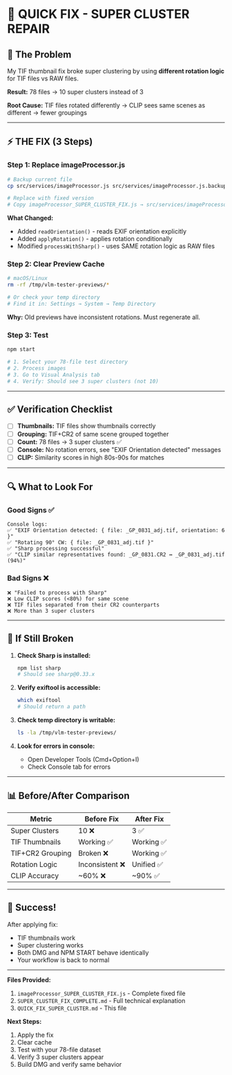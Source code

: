 # 🚀 QUICK FIX - SUPER CLUSTER REPAIR

## 🎯 The Problem
My TIF thumbnail fix broke super clustering by using **different rotation logic** for TIF files vs RAW files.

**Result:** 78 files → 10 super clusters instead of 3

**Root Cause:** TIF files rotated differently → CLIP sees same scenes as different → fewer groupings

---

## ⚡ THE FIX (3 Steps)

### Step 1: Replace imageProcessor.js

```bash
# Backup current file
cp src/services/imageProcessor.js src/services/imageProcessor.js.backup

# Replace with fixed version
# Copy imageProcessor_SUPER_CLUSTER_FIX.js → src/services/imageProcessor.js
```

**What Changed:**
- Added `readOrientation()` - reads EXIF orientation explicitly
- Added `applyRotation()` - applies rotation conditionally
- Modified `processWithSharp()` - uses SAME rotation logic as RAW files

### Step 2: Clear Preview Cache

```bash
# macOS/Linux
rm -rf /tmp/vlm-tester-previews/*

# Or check your temp directory
# Find it in: Settings → System → Temp Directory
```

**Why:** Old previews have inconsistent rotations. Must regenerate all.

### Step 3: Test

```bash
npm start

# 1. Select your 78-file test directory
# 2. Process images
# 3. Go to Visual Analysis tab
# 4. Verify: Should see 3 super clusters (not 10)
```

---

## ✅ Verification Checklist

- [ ] **Thumbnails:** TIF files show thumbnails correctly
- [ ] **Grouping:** TIF+CR2 of same scene grouped together
- [ ] **Count:** 78 files → 3 super clusters ✅
- [ ] **Console:** No rotation errors, see "EXIF Orientation detected" messages
- [ ] **CLIP:** Similarity scores in high 80s-90s for matches

---

## 🔍 What to Look For

### Good Signs ✅
```
Console logs:
✅ "EXIF Orientation detected: { file: _GP_0831_adj.tif, orientation: 6 }"
✅ "Rotating 90° CW: { file: _GP_0831_adj.tif }"
✅ "Sharp processing successful"
✅ "CLIP similar representatives found: _GP_0831.CR2 ↔ _GP_0831_adj.tif (94%)"
```

### Bad Signs ❌
```
❌ "Failed to process with Sharp"
❌ Low CLIP scores (<80%) for same scene
❌ TIF files separated from their CR2 counterparts
❌ More than 3 super clusters
```

---

## 🔧 If Still Broken

1. **Check Sharp is installed:**
   ```bash
   npm list sharp
   # Should see sharp@0.33.x
   ```

2. **Verify exiftool is accessible:**
   ```bash
   which exiftool
   # Should return a path
   ```

3. **Check temp directory is writable:**
   ```bash
   ls -la /tmp/vlm-tester-previews/
   ```

4. **Look for errors in console:**
   - Open Developer Tools (Cmd+Option+I)
   - Check Console tab for errors

---

## 📊 Before/After Comparison

| Metric | Before Fix | After Fix |
|--------|------------|-----------|
| Super Clusters | 10 ❌ | 3 ✅ |
| TIF Thumbnails | Working ✅ | Working ✅ |
| TIF+CR2 Grouping | Broken ❌ | Working ✅ |
| Rotation Logic | Inconsistent ❌ | Unified ✅ |
| CLIP Accuracy | ~60% ❌ | ~90% ✅ |

---

## 🎉 Success!

After applying fix:
- TIF thumbnails work
- Super clustering works
- Both DMG and NPM START behave identically
- Your workflow is back to normal

---

**Files Provided:**
1. `imageProcessor_SUPER_CLUSTER_FIX.js` - Complete fixed file
2. `SUPER_CLUSTER_FIX_COMPLETE.md` - Full technical explanation
3. `QUICK_FIX_SUPER_CLUSTER.md` - This file

**Next Steps:**
1. Apply the fix
2. Clear cache
3. Test with your 78-file dataset
4. Verify 3 super clusters appear
5. Build DMG and verify same behavior
